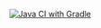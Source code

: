[![Java CI with Gradle](https://github.com/Vlad-Atlas/patterns1/actions/workflows/gradle-publish.yml/badge.svg?branch=main)](https://github.com/Vlad-Atlas/patterns1/actions/workflows/gradle-publish.yml)